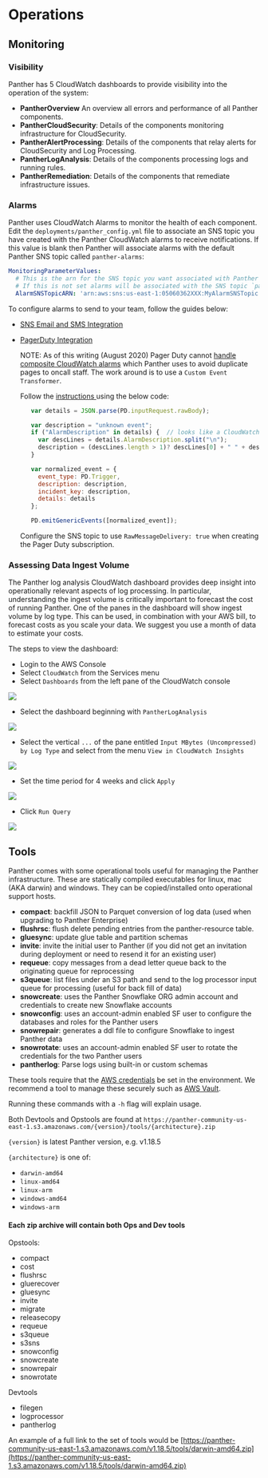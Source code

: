 # Operations

## Monitoring

### Visibility

Panther has 5 CloudWatch dashboards to provide visibility into the operation of the system:

* **PantherOverview** An overview all errors and performance of all Panther components.
* **PantherCloudSecurity**: Details of the components monitoring infrastructure for CloudSecurity.
* **PantherAlertProcessing**: Details of the components that relay alerts for CloudSecurity and Log Processing.
* **PantherLogAnalysis**: Details of the components processing logs and running rules.
* **PantherRemediation**: Details of the components that remediate infrastructure issues.

### Alarms

Panther uses CloudWatch Alarms to monitor the health of each component. Edit the `deployments/panther_config.yml` file to associate an SNS topic you have created with the Panther CloudWatch alarms to receive notifications. If this value is blank then Panther will associate alarms with the default Panther SNS topic called `panther-alarms`:

```yaml
MonitoringParameterValues:
  # This is the arn for the SNS topic you want associated with Panther system alarms.
  # If this is not set alarms will be associated with the SNS topic `panther-alarms`.
  AlarmSNSTopicARN: 'arn:aws:sns:us-east-1:05060362XXX:MyAlarmSNSTopic'
```

To configure alarms to send to your team, follow the guides below:

* [SNS Email and SMS Integration](https://docs.aws.amazon.com/sns/latest/dg/sns-user-notifications.html)
* [PagerDuty Integration](https://support.pagerduty.com/docs/aws-cloudwatch-integration-guide)

  NOTE: As of this writing \(August 2020\) Pager Duty cannot [handle composite CloudWatch alarms](https://community.pagerduty.com/forum/t/composite-alarm-in-cloudwatch-not-triggering-pd-integration/1798) which Panther uses to avoid duplicate pages to oncall staff. The work around is to use a `Custom Event Transformer`.

  Follow the [instructions ](https://www.pagerduty.com/docs/guides/custom-event-transformer/) using the below code:

  ```javascript
     var details = JSON.parse(PD.inputRequest.rawBody);

     var description = "unknown event";
     if ("AlarmDescription" in details) {  // looks like a CloudWatch event ...
       var descLines = details.AlarmDescription.split("\n");
       description = (descLines.length > 1)? descLines[0] + " " + descLines[1] : descLines[0];
     }

     var normalized_event = {
       event_type: PD.Trigger,
       description: description,
       incident_key: description,
       details: details
     };

     PD.emitGenericEvents([normalized_event]);
  ```

  Configure the SNS topic to use `RawMessageDelivery: true` when creating the Pager Duty subscription.

### Assessing Data Ingest Volume

The Panther log analysis CloudWatch dashboard provides deep insight into operationally relevant aspects of log processing. In particular, understanding the ingest volume is critically important to forecast the cost of running Panther. One of the panes in the dashboard will show ingest volume by log type. This can be used, in combination with your AWS bill, to forecast costs as you scale your data. We suggest you use a month of data to estimate your costs.

The steps to view the dashboard:

* Login to the AWS Console
* Select `CloudWatch` from the Services menu
* Select `Dashboards` from the left pane of the CloudWatch console

![](../.gitbook/assets/cloudwatch-dashboards%20%286%29%20%286%29%20%288%29%20%286%29.png)

* Select the dashboard beginning with `PantherLogAnalysis`

![](../.gitbook/assets/cloudwatch-dashboards-log-analysis%20%286%29%20%286%29%20%284%29.png)

* Select the vertical `...` of the pane entitled `Input MBytes (Uncompressed) by Log Type` and select from the menu `View in CloudWatch Insights`

![](../.gitbook/assets/cloudwatch-dashboards-log-analysis-input-select%20%286%29%20%286%29%20%288%29%20%281%29.png)

* Set the time period for 4 weeks and click `Apply`

![](../.gitbook/assets/cloudwatch-dashboards-log-analysis-input-select-time%20%286%29%20%286%29%20%288%29%20%283%29.png)

* Click `Run Query`

![](../.gitbook/assets/cloudwatch-dashboards-log-analysis-input-show%20%286%29%20%286%29%20%288%29%20%284%29.png)

## Tools

Panther comes with some operational tools useful for managing the Panther infrastructure. These are statically compiled executables for linux, mac \(AKA darwin\) and windows. They can be copied/installed onto operational support hosts.

* **compact**: backfill JSON to Parquet conversion of log data \(used when upgrading to Panther Enterprise\)
* **flushrsc**: flush delete pending entries from the panther-resource table.
* **gluesync**: update glue table and partition schemas
* **invite**: invite the initial user to Panther \(if you did not get an invitation during deployment or need to resend it for an existing user\)
* **requeue**: copy messages from a dead letter queue back to the originating queue for reprocessing
* **s3queue**: list files under an S3 path and send to the log processor input queue for processing \(useful for back fill of data\)
* **snowcreate**: uses the Panther Snowflake ORG admin account and credentials to create new Snowflake accounts
* **snowconfig**: uses an account-admin enabled SF user to configure the databases and roles for the Panther users
* **snowrepair**: generates a ddl file to configure Snowflake to ingest Panther data
* **snowrotate**: uses an account-admin enabled SF user to rotate the credentials for the two Panther users
* **pantherlog**: Parse logs using built-in or custom schemas

These tools require that the [AWS credentials](https://docs.aws.amazon.com/sdk-for-go/v1/developer-guide/configuring-sdk.html) be set in the environment. We recommend a tool to manage these securely such as [AWS Vault](https://github.com/99designs/aws-vault).

Running these commands with a `-h` flag will explain usage.

Both Devtools and Opstools are found at `https://panther-community-us-east-1.s3.amazonaws.com/{version}/tools/{architecture}.zip`

`{version}` is latest Panther version, e.g. v1.18.5

`{architecture}` is one of:

* `darwin-amd64`
* `linux-amd64`
* `linux-arm`
* `windows-amd64`
* `windows-arm`

#### Each zip archive will contain both Ops and Dev tools

Opstools:

* compact
* cost
* flushrsc
* gluerecover
* gluesync
* invite
* migrate
* releasecopy
* requeue
* s3queue
* s3sns
* snowconfig
* snowcreate
* snowrepair
* snowrotate

Devtools

* filegen
* logprocessor
* pantherlog

An example of a full link to the set of tools would be [https://panther-community-us-east-1.s3.amazonaws.com/v1.18.5/tools/darwin-amd64.zip](https://panther-community-us-east-1.s3.amazonaws.com/v1.18.5/tools/darwin-amd64.zip)

